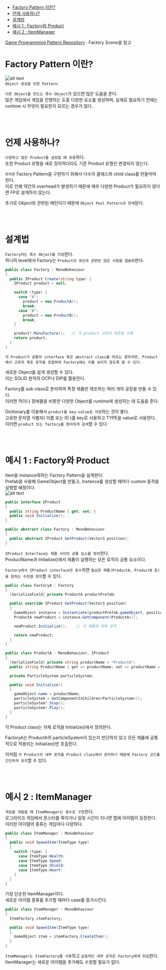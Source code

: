 - [Factory Pattern 이란?](#factory-pattern-이란)
- [언제 사용하나?](#언제-사용하나)
- [설계법](#설계법)
- [예시 1 : Factory와 Product](#예시-1--factory와-product)
- [예시 2 : ItemManager](#예시-2--itemmanager)


[Game Programming Pattern Repository](https://github.com/hwalang/Game-Programming-Pattern-For-Unity.git) : Factory Scene을 참고

# Factory Pattern 이란?
![alt text](Images/Factory/Factory.png)</br>
`Object 생성을 위한 Pattern`.</br>

`다른 Object를 만드는 특수 Object`가 있으면 많은 도움을 준다.</br>
많은 게임에서 게임을 진행하는 도중 다양한 요소를 생성하며, 실제로 필요하기 전에는 runtime 시 무엇이 필요한지 모르는 경우가 많다.</br>

</br>
</br>

# 언제 사용하나?

`다양하고 많은 Product를 설정할 때 유용`하다.</br>
또한 Product 유형을 새로 정의하더라도 기존 Product 유형은 변경되지 않는다.</br>

`하지만` Factory Pattern을 구현하기 위해서 다수의 클래스와 child class를 만들어야 한다.</br>
이로 인해 약간의 overhead가 발생하기 때문에 매우 다양한 Product가 필요하지 않다면 FP로 설계하지 않는다.</br>

추가로 Object와 관련된 패턴이기 때문에 `Object Pool Pattern과 연계`된다.</br>

</br>
</br>

# 설계법
`Factory라는 특수 Object를 지정`한다.</br>
하나의 level에서 Factory는 `Product의 생산과 관련된 많은 사항을 캡슐화`한다.</br>

```c#
public class Factory : MonoBehaviour 
{
  public IProduct Create(string type) {
    IProduct product = null;

    switch (type) {
      case "A":
        product = new ProductA();
        break;
      case "B":
        product = new ProductB();
        break;
    }

    product?.ManuFacture();   // 각 product 고유의 제조법 수행
    return product;
  }
}
```
`각 Product가 공통의 interface 혹은 abstract class를 따르는 경우라면, Product에서 고유의 제조 로직을 포함하여 Factory에는 이를 보이지 않도록 할 수 있다`.</br>

새로운 Object를 쉽게 생성할 수 있다.</br>
이는 SOLID 원칙의 OCP나 DIP를 활용한다.</br>

Factory를 sub class로 분리하여 특정 제품만 제조하는 여러 개의 공장을 만들 수 있다.</br>
이러면 적이나 장애물을 비롯한 다양한 Object를 runtime에 생성하는 데 도움을 준다.</br>

Dictionary를 이용해서 `product를 key-value로 저장`하는 것이 좋다.</br>
고유한 문자열 식별자( 이름 또는 ID )를 key로 사용하고 TYPE을 value로 사용한다.</br>
이러면 `product 또는 factory를 편리하게 검색`할 수 있다.</br>



</br>
</br>

# 예시 1 : Factory와 Product
Item을 instance화하는 Factory Pattern을 설계한다.</br>
Prefab을 사용해 GameObject를 만들고, Instance를 생성할 때마다 custom 동작을 실행할 예정이다.</br>
![alt text](Images/Factory/Factory_IProduct.png)</br>
```c#
public interface IProduct
{
  public string ProductName { get; set; }
  public void Initialize();
}

public abstract class Factory : MonoBehaviour
{
  public abstract IProduct GetProduct(Vector3 position);
}
```
`IProduct Interface는 제품 사이의 공통 요소를 정의`한다.</br>
ProductName과 Initialize()에서 제품이 실행하는 모든 로직이 공통 요소이다.</br>

`Factory에서 IProduct interface만 준수`하면 `필요한 제품(ProductA, ProductB 등)을 원하는 수만큼 정의`할 수 있다.</br>

```c#
public class FactoryA : Factory
{
  [SerializeField] private ProductA productPrefab;

  public override IProduct GetProduct(Vector3 position)
  {
    GameObject instance = Instantiate(productPrefab.gameObject, position, Quaternion.identity);
    ProductA newProduct = instance.GetComponent<ProductA>();

    newProduct.Initialize();    // 각 제품의 자체 로직

    return newProduct;
  }
}

public class ProductA : MonoBehaviour, IProduct
{
  [SerializeField] private string productName = "ProductA";
  public string ProductName { get => productName; set => productName = value; }

  private ParticleSystem particleSystem;

  public void Initialize()
  {
    gameObject.name = productName;
    particleSystem = GetComponentInChildren<ParticleSystem>();
    particleSystem?.Stop();
    particleSystem?.Play();
  }
}
```
각 Product class는 자체 로직을 Initialize()에서 정의한다.</br>

FactoryA는 ProductA의 particleSystem이 있는지 판단하지 않고 모든 제품에 공통적으로 적용되는 Initialize()만 호출한다.</br>

이처럼 `각 Product의 내부 로직을 Product class에서 관리하기 때문에 Factory 코드를 간단하게 유지`할 수 있다.</br>

</br>
</br>

# 예시 2 : ItemManager

`게임을 개발할 때 ItemManager는 필수로 구현`한다.</br>
로그라이크 게임에서 몬스터를 죽이거나 일정 시간이 지나면 맵에 아이템이 등장한다.</br>
이러한 아이템의 종류는 게임마다 다양하다.</br>

```c#
public class ItemManager : MonoBehaviour
{
  public void SpawnItem(ItemType type)
  {
    switch (type) {
      case ItemType.Health:
      case ItemType.Speed:
      case ItemType.Shield:
      case ItemType.Heart:
    }
  }
}
```
가장 단순한 ItemManager이다.</br>
새로운 아이템 종류를 추가할 때마다 case를 증가시킨다.</br>

```c#
public class ItemManager : MonoBehaviour
{
  ItemFactory itemFactory;

  public void SpawnItem(ItemType type)
  {
    GameObject item = itemFactory.CreateItem();
  }
}
```
`ItemManager는 ItemFactory를 사용`하고 `실질적인 내부 로직은 Factory에게 위임`한다.</br>
ItemManager는 새로운 아이템을 추가해도 수정할 필요가 없다.</br>